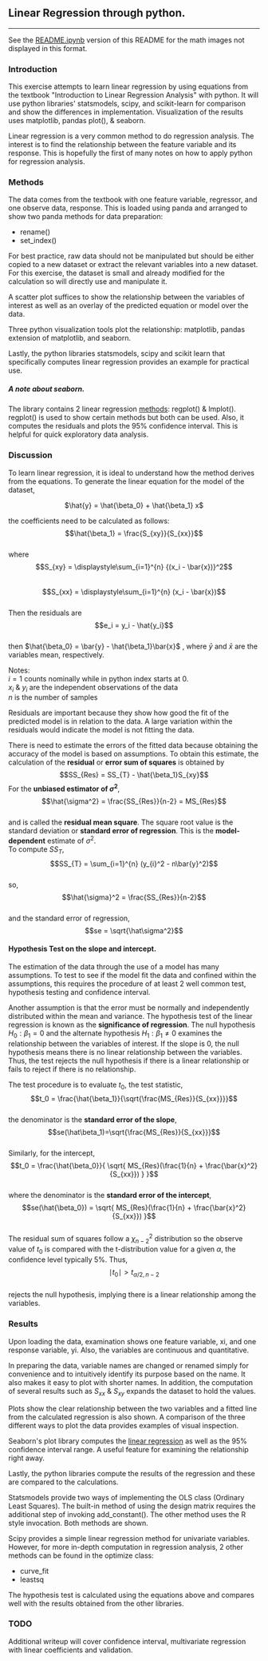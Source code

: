 
## Linear Regression through python.
---
See the [README.ipynb](https://github.com/ppgiii/Regression/blob/master/README.ipynb) version of this README for the math images not displayed in this format.

### Introduction  
This exercise attempts to learn linear regression by using equations from the textbook "Introduction to Linear Regression Analysis" with python.  It will use python libraries' statsmodels, scipy, and scikit-learn for comparison and show the differences in implementation.  Visualization of the results uses matplotlib, pandas plot(), & seaborn.  

Linear regression is a very common method to do regression analysis.  The interest is to find the relationship between the feature variable and its response.  This is hopefully the first of many notes on how to apply python for regression analysis.

### Methods  
The data comes from the textbook with one feature variable, regressor, and one observe data, response.  This is loaded using panda and arranged to show two panda methods for data preparation:  
- rename()  
- set_index()  

For best practice, raw data should not be manipulated but should be either copied to a new dataset or extract the relevant variables into a new dataset.  For this exercise, the dataset is small and already modified for the calculation so will directly use and manipulate it.

A scatter plot suffices to show the relationship between the variables of interest as well as an overlay of the predicted equation or model over the data.

Three python visualization tools plot the relationship: matplotlib, pandas extension of matplotlib, and seaborn.

Lastly, the python libraries statsmodels, scipy and scikit learn that specifically computes linear regression provides an example for practical use.

##### A note about seaborn.  
The library contains 2 linear regression [methods](https://seaborn.pydata.org/tutorial/regression.html): regplot() & lmplot().   regplot() is used to show certain methods but both can be used.  Also, it computes the residuals and plots the 95% confidence interval.  This is helpful for quick exploratory data analysis.

### Discussion  
To learn linear regression, it is ideal to understand how the method derives from the equations.  To generate the linear equation for the model of the dataset, <div align="center">$\hat{y} = \hat{\beta_0} + \hat{\beta_1} x$  
</div>

the coefficients need to be calculated as follows:  
$$\hat{\beta_1} = \frac{S_{xy}}{S_{xx}}$$  
where  
$$S_{xy} = \displaystyle\sum_{i=1}^{n} {(x_i - \bar{x})}^2$$  
$$S_{xx} = \displaystyle\sum_{i=1}^{n} (x_i - \bar{x})$$  
Then the residuals are  
$$e_i = y_i - \hat{y_i}$$  
then $\hat{\beta_0} = \bar{y} - \hat{\beta_1}\bar{x}$ , where $\bar{y}$ and $\bar{x}$ are the variables mean, respectively.  

Notes:  
$i=1$ counts nominally while in python index starts at 0.  
$x_i$ & $y_i$ are the independent observations of the data  
$n$ is the number of samples  

Residuals are important because they show how good the fit of the predicted model is in relation to the data.  A large variation within the residuals would indicate the model is not fitting the data.

There is need to estimate the errors of the fitted data because obtaining the accuracy of the model is based on assumptions.  To obtain this estimate, the calculation of the **residual** or **error sum of squares** is obtained by
$$SS_{Res} = SS_{T} - \hat{\beta_1}S_{xy}$$
For the **unbiased estimator of $\sigma^2$**,
$$\hat{\sigma^2} = \frac{SS_{Res}}{n-2} = MS_{Res}$$  
and is called the **residual mean square**.  The square root value is the standard deviation or **standard error of regression**.  This is the **model-dependent** estimate of $\sigma^2$.  
To compute $SS_{T}$,  
$$SS_{T} = \sum_{i=1}^{n} (y_{i}^2 - n\bar{y}^2)$$  
so,
$$\hat{\sigma}^2 = \frac{SS_{Res}}{n-2}$$  
and the standard error of regression,
$$se = \sqrt{\hat\sigma^2}$$  

#### Hypothesis Test on the slope and intercept.  

The estimation of the data through the use of a model has many assumptions.  To test to see if the model fit the data and confined within the assumptions, this requires the procedure of at least 2 well common test, hypothesis testing and confidence interval.

Another assumption is that the error must be normally and independently distributed within the mean and variance.  The hypothesis test of the linear regression is known as the **significance of regression**.  The null hypothesis $H_{0}:\beta_1 = 0$ and the alternate hypothesis $H_{1}:\beta_1\neq 0$ examines the relationship between the variables of interest.  If the slope is 0, the null hypothesis means there is no linear relationship between the variables.  Thus, the test rejects the null hypothesis if there is a linear relationship or fails to reject if there is no relationship.

The test procedure is to evaluate $t_0$, the test statistic,
$$t_0 = \frac{\hat{\beta_1}}{\sqrt{\frac{MS_{Res}}{S_{xx}}}}$$  
the denominator is the **standard error of the slope**,
$$se(\hat\beta_1)=\sqrt{\frac{MS_{Res}}{S_{xx}}}$$  
Similarly, for the intercept,
$$t_0 = \frac{\hat{\beta_0}}{ \sqrt{ MS_{Res}(\frac{1}{n} + \frac{\bar{x}^2}{S_{xx}}) } }$$  
where the denominator is the **standard error of the intercept**,
$$se(\hat{\beta_0}) = \sqrt{ MS_{Res}(\frac{1}{n} + \frac{\bar{x}^2}{S_{xx}}) }$$  
The residual sum of squares follow a $\chi_{n-2}^{2}$ distribution so the observe value of $t_0$ is compared with the t-distribution value for a given $\alpha$, the confidence level typically 5%.  Thus,
$$\mid{t_0}\mid > t_{\alpha/2,n-2}$$  
rejects the null hypothesis, implying there is a linear relationship among the variables.


### Results  
Upon loading the data, examination shows one feature variable, xi, and one response variable, yi.  Also, the variables are continuous and quantitative.

In preparing the data, variable names are changed or renamed simply for convenience and to intuitively identify its purpose based on the name.  It also makes it easy to plot with shorter names.  In addition, the computation of several results such as $S_{xx}$ & $S_{xy}$ expands the dataset to hold the values.

Plots show the clear relationship between the two variables and a fitted line from the calculated regression is also shown.  A comparison of the three different ways to plot the data provides examples of visual inspection.

Seaborn's plot library computes the [linear regression](https://seaborn.pydata.org/tutorial/regression.html) as well as the 95% confidence interval range.  A useful feature for examining the relationship right away.

Lastly, the python libraries compute the results of the regression and these are compared to the calculations.

Statsmodels provide two ways of implementing the OLS class (Ordinary Least Squares).  The built-in method of using the design matrix requires the additional step of invoking add_constant().  The other method uses the R style invocation.  Both methods are shown.

Scipy provides a simple linear regression method for univariate variables.  However, for more in-depth computation in regression analysis, 2 other methods can be found in the optimize class:  
- curve_fit  
- leastsq  

The hypothesis test is calculated using the equations above and compares well with the results obtained from the other libraries.

### TODO
Additional writeup will cover confidence interval, multivariate regression with linear coefficients and validation.
